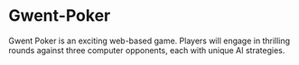 # Gwent-Poker
Gwent Poker is an exciting web-based game. Players will engage in thrilling rounds against three computer opponents, each with unique AI strategies.

